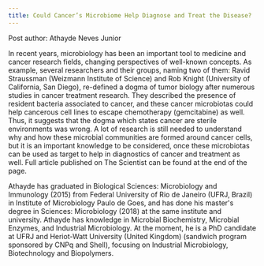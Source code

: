 ```yaml
---
title: Could Cancer’s Microbiome Help Diagnose and Treat the Disease?
---
```


Post author: Athayde Neves Junior

In recent years, microbiology has been an important tool to medicine and cancer research fields, changing perspectives of well-known concepts. As example, several researchers and their groups, naming two of them: Ravid Straussman (Weizmann Institute of Science) and Rob Knight (University of California, San Diego), re-defined a dogma of tumor biology after numerous studies in cancer treatment research. They described the presence of resident bacteria associated to cancer, and these cancer microbiotas could help cancerous cell lines to escape chemotherapy (gemcitabine) as well. Thus, it suggests that the dogma which states cancer are sterile environments was wrong. A lot of research is still needed to understand why and how these microbial communities are formed around cancer cells, but it is an important knowledge to be considered, once these microbiotas can be used as target to help in diagnostics of cancer and treatment as well. Full article published on The Scientist can be found at the end of the page.

Athayde has graduated in Biological Sciences: Microbiology and Immunology (2015) from Federal University of Rio de Janeiro (UFRJ, Brazil) in Institute of Microbiology Paulo de Goes, and has done his master's degree in Sciences: Microbiology (2018) at the same institute and university. Athayde has knowledge in Microbial Biochemistry, Microbial Enzymes, and Industrial Microbiology. At the moment, he is a PhD candidate at UFRJ and Heriot-Watt University (United Kingdom) (sandwich program sponsored by CNPq and Shell), focusing on Industrial Microbiology, Biotechnology and Biopolymers.
